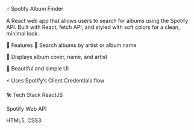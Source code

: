 🎶 Spotify Album Finder

A React web app that allows users to search for albums using the Spotify API.
Built with React, fetch API, and styled with soft colors for a clean, minimal look.

🚀 Features
🔎 Search albums by artist or album name

🎵 Displays album cover, name, and artist

🌈 Beautiful and simple UI

⚡ Uses Spotify’s Client Credentials flow

🛠️ Tech Stack
ReactJS

Spotify Web API

HTML5, CSS3

